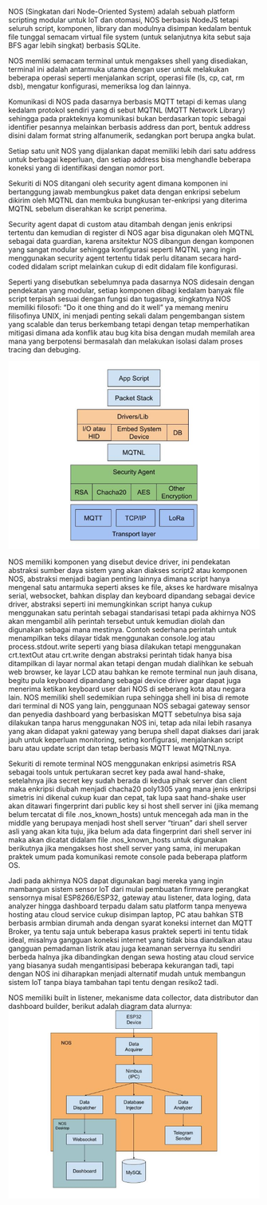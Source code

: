 NOS (Singkatan dari Node-Oriented System) adalah sebuah platform scripting modular untuk IoT dan otomasi, NOS berbasis NodeJS tetapi seluruh script, komponen, library dan modulnya disimpan kedalam bentuk file tunggal semacam virtual file system (untuk selanjutnya kita sebut saja BFS agar lebih singkat) berbasis SQLite.

NOS memliki semacam terminal untuk mengakses shell yang disediakan, terminal ini adalah antarmuka utama dengan user untuk melakukan beberapa operasi seperti menjalankan script, operasi file (ls, cp, cat, rm dsb), mengatur konfigurasi, memeriksa log dan lainnya.

Komunikasi di NOS pada dasarnya berbasis MQTT tetapi di kemas ulang kedalam protokol sendiri yang di sebut MQTNL (MQTT Network Library) sehingga pada prakteknya komunikasi bukan berdasarkan topic sebagai identifier pesannya melainkan berbasis address dan port, bentuk address disini dalam format string alfanumerik, sedangkan port berupa angka bulat.

Setiap satu unit NOS yang dijalankan dapat memiliki lebih dari satu address untuk berbagai keperluan, dan setiap address bisa menghandle beberapa koneksi yang di identifikasi dengan nomor port.

Sekuriti di NOS ditangani oleh security agent dimana komponen ini bertanggung jawab membungkus paket data dengan enkripsi sebelum dikirim oleh MQTNL dan membuka bungkusan ter-enkripsi yang diterima MQTNL sebelum diserahkan ke script penerima.

Security agent dapat di custom atau ditambah dengan jenis enkripsi tertentu dan kemudian di register di NOS agar bisa digunakan oleh MQTNL sebagai data guardian, karena arsitektur NOS dibangun dengan komponen yang sangat modular sehingga konfigurasi seperti MQTNL yang ingin menggunakan security agent tertentu tidak perlu ditanam secara hard-coded didalam script melainkan cukup di edit didalam file konfigurasi.

Seperti yang disebutkan sebelumnya pada dasarnya NOS didesain dengan pendekatan yang modular, setiap komponen dibagi kedalam banyak file script terpisah sesuai dengan fungsi dan tugasnya, singkatnya NOS memiliki filosofi: “Do it one thing and do it well” ya memang meniru filisofinya UNIX, ini menjadi penting sekali dalam pengembangan sistem yang scalable dan terus berkembang tetapi dengan tetap memperhatikan mitigasi dimana ada konflik atau bug kita bisa dengan mudah memilah area mana yang berpotensi bermasalah dan melakukan isolasi dalam proses tracing dan debuging.

![Arsitektur Komunikasi di NOS](docs/arsitektur-mqtnl.jpg)

NOS memiliki komponen yang disebut device driver, ini pendekatan abstraksi sumber daya sistem yang akan diakses script2 atau komponen NOS, abstraksi menjadi bagian penting lainnya dimana script hanya mengenal satu antarmuka seperti akses ke file, akses ke hardware misalnya serial, websocket, bahkan display dan keyboard dipandang sebagai device driver, abstraksi seperti ini memungkinkan script hanya cukup menggunakan satu perintah sebagai standarisasi tetapi pada akhirnya NOS akan mengambil alih perintah tersebut untuk kemudian diolah dan digunakan sebagai mana mestinya.
Contoh sederhana perintah untuk menampilkan teks dilayar tidak menggunakan console.log atau process.stdout.write seperti yang biasa dilakukan tetapi menggunakan crt.textOut atau crt.write dengan abstraksi perintah tidak hanya bisa ditampilkan di layar normal akan tetapi dengan mudah dialihkan ke sebuah web browser, ke layar LCD atau bahkan ke remote terminal nun jauh disana, begitu pula keyboard dipandang sebagai device driver agar dapat juga menerima ketikan keyboard user dari NOS di seberang kota atau negara lain.
	NOS memiliki shell sedemikian rupa sehingga shell ini bisa di remote dari terminal di NOS yang lain, penggunaan NOS sebagai gateway sensor dan penyedia dashboard yang berbasiskan MQTT sebetulnya bisa saja dilakukan tanpa harus menggunakan NOS ini, tetap ada nilai lebih rasanya yang akan didapat yakni gateway yang berupa shell dapat diakses dari jarak jauh untuk keperluan monitoring, seting konfigurasi, menjalankan script baru atau update script dan tetap berbasis MQTT lewat MQTNLnya.

Sekuriti di remote terminal NOS menggunakan enkripsi asimetris RSA sebagai tools untuk pertukaran secret key pada awal hand-shake, setelahnya jika secret key sudah berada di kedua pihak server dan client maka enkripsi diubah menjadi chacha20 poly1305 yang mana jenis enkripsi simetris ini dikenal cukup kuar dan cepat, tak lupa saat hand-shake user akan ditawari fingerprint dari public key si host shell server ini (jika memang belum tercatat di file .nos_known_hosts) untuk mencegah ada man in the middle yang berupaya menjadi host shell server “tiruan” dari shell server asli yang akan kita tuju, jika belum ada data fingerprint dari shell server ini maka akan dicatat didalam file .nos_known_hosts  untuk digunakan berikutnya jika mengakses host shell server yang sama, ini merupakan praktek umum pada komunikasi remote console pada beberapa platform OS.

Jadi pada akhirnya NOS dapat digunakan bagi mereka yang ingin mambangun sistem sensor IoT dari mulai pembuatan firmware perangkat sensornya misal ESP8266/ESP32, gateway atau listener, data loging, data analyzer hingga dashboard terpadu dalam satu platform tanpa menyewa hosting atau cloud service cukup disimpan laptop, PC atau bahkan STB berbasis armbian dirumah anda dengan syarat koneksi internet dan MQTT Broker, ya tentu saja untuk beberapa kasus praktek seperti ini tentu tidak ideal, misalnya gangguan koneksi internet yang tidak bisa diandalkan atau gangguan pemadaman listrik atau juga keamanan servernya itu sendiri berbeda halnya jika dibandingkan dengan sewa hosting atau cloud service yang biasanya sudah mengantisipasi beberapa kekurangan tadi, tapi dengan NOS ini diharapkan menjadi alternatif mudah untuk membangun sistem IoT tanpa biaya tambahan tapi tentu dengan resiko2 tadi.

NOS memiliki built in listener, mekanisme data collector, data distributor dan dashboard builder, berikut adalah diagram data alurnya:
![Alur Data Monitoring Sensor](docs/diagram-iot-nos.jpg)








